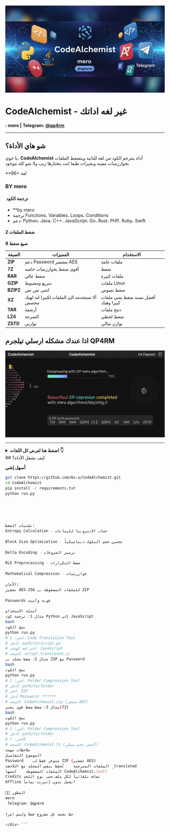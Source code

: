 ![CodeAlchemist Banner](banner.png)

#  CodeAlchemist - غير لغه اداتك 

**: mero | Telegram: [@qp4rm](https://t.me/qp4rm)**

---

##  شو هاي الأداة؟

يا خوي، **CodeAlchemist** أداة بتترجم الكود من لغة للتانية وبتضغط الملفات بخوارزميات معينه وبخيرات طبعا انت بتختارها زيب ولا شو كله موجود 

**96+ لغة

### BY mero

#### ️ ترجمة الكود 
- **by mero
- ترجمة Functions، Variables، Loops، Conditions
- دعم: Python، Java، C++، JavaScript، Go، Rust، PHP، Ruby، Swift 

#### ️2 ضغط الملفات 
**9 صيغ ضغط** 

| الصيغة |            المميزات          | الاستخدام |
|--------|---------|-----------|
| **ZIP** |  دعم Password بتشفير AES | ملفات عامة |
| **7Z** |  أقوى ضغط بخوارزميات خاصه | ضغط |
| **RAR** |  ضغط عالي | ملفات كبيرة |
| **GZIP** |  سريع ومضبوط | ملفات Linux |
| **BZIP2** |  اشي نص نص| ضغط نصوص |
| **XZ** |  ألا تستخدمه الئ الملفات لكبيرا لنه لهيك مخصص | أفضل نسبة ضغط يعني ملفات كبيرا وهيك|
| **TAR** |  أرشفة | دمج ملفات |
| **LZ4** |  السرعة | ضغط لحظي |
| **ZSTD** |توازني | توازن مثالي |

## اذا عندك مشكله ارسلي تيلجرم QP4RM


![Compression](screenshots-compression.png)

---


<details> <summary><b>اضغط هنا لعرض كل اللغات 👇</b></summary>
mathematica
نسخ الكود
Python, Java, C, C++, C#, JavaScript, TypeScript, Go, Rust, Ruby, 
PHP, Swift, Kotlin, Dart, Objective-C, Scala, Perl, Lua, Haskell, 
R, MATLAB, Julia, Shell/Bash, PowerShell, F#, Elm, Groovy, Erlang, 
Visual Basic .NET, SQL, Assembly (x86), Assembly (ARM), Fortran, 
COBOL, Ada, Prolog, Lisp, Scheme, Clojure, OCaml, Smalltalk, 
Pascal, Delphi, Crystal, Nim, VHDL, Verilog, ActionScript, Apex, 
ABAP, D, Racket, Tcl, Solidity, Hack, CoffeeScript, Batch, Forth, 
AWK, PostScript, OpenCL, CUDA, GLSL, Haxe, IDL, J, K, Nemerle, 
Pike, PL/I, Rexx, Seed7, Simula, SPARK, SPSS, Stata, Vala, XSLT, 
Yorick, Zig, Chapel, Coq, LiveScript, Mercury, Pony, PureScript, 
Red, Rebol, Ring, Sather, Turing, Wren
</details>
##  كيف تشغل الأداة؟

**أسهل إشي**

```bash
git clone https://github.com/6x-u/CodeAlchemist.git
cd CodeAlchemist
pip install -r requirements.txt
python run.py





تقنيات الضغط:
Entropy Calculation - حساب الإنتروبيا للبيانات

Block Size Optimization - تحسين حجم البلوك ديناميكياً

Delta Encoding - ترميز الفروقات

RLE Preprocessing - ضغط التكرارات

Mathematical Compression - خوارزميات

الأمان:
تشفير AES-256 للملفات المضغوطة بـ ZIP

Passwords قوية وآمنة

أمثلة الاستخدام
مثال 1: ترجمة كود Python إلى JavaScript
bash
نسخ الكود
python run.py
# اختر: 1. Code Translation Tool
# أدخل: path/to/script.py
# اختر لغة الهدف: JavaScript
# النتيجة: script_translated.js 
مثال 2: ضغط مجلد بـ ZIP مع Password
bash
نسخ الكود
python run.py
# اختر: 2. Folder Compression Tool
# أدخل: path/to/folder
# اختر: ZIP
# أدخل Password: ******
# النتيجة: CodeAlchemist.zip (مشفر AES)
مثال 3: ضغط ضغط قوي يعني(7Z)
bash
نسخ الكود
python run.py
# اختر: 2. Folder Compression Tool
# أدخل: path/to/folder
# اختر: 7Z
# النتيجة: CodeAlchemist.7z (أصغر حجم ممكن!)
ملاحظات مهمة
الموضوع	التفاصيل
Password	متوفر فقط لـ ZIP (تشفير AES)
الملفات المترجمة	تُحفظ بنفس المجلد مع اللاحقة _translated
الملفات المضغوطة	اسمها CodeAlchemist.[ext]
Credits	تضاف تلقائياً لكل ملف حسب نوع اللغة
Offline	تعمل بدون إنترنت تماماً!

👨‍💻 المطور
mero
 Telegram: @qp4rm

حط نجمه عل مشروع فضلا وليس امرا

</div> ```
